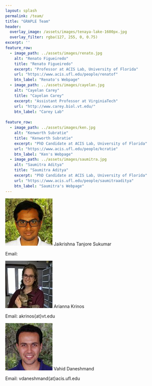 ```yaml
---
layout: splash
permalink: /team/
title: "GRAPLE Team"
header:
  overlay_image: /assets/images/tenaya-lake-1600px.jpg
  overlay_filter: rgba(127, 255, 0, 0.75)
excerpt: ''
feature_row:
  - image_path: ../assets/images/renato.jpg
    alt: "Renato Figueiredo"
    title: "Renato Figueiredo"
    excerpt: "Professor at ACIS Lab, University of Florida"
    url: "https://www.acis.ufl.edu/people/renatof"
    btn_label: "Renato's Webpage"
  - image_path: ../assets/images/cayelan.jpg
    alt: "Cayelan Carey"
    title: "Cayelan Carey"
    excerpt: "Assistant Professor at VirginiaTech"
    url: "http://www.carey.biol.vt.edu/"
    btn_label: "Carey Lab"

feature_row:
  - image_path: ../assets/images/ken.jpg
    alt: "Kenworth Subratie"
    title: "Kenworth Subratie"
    excerpt: "PhD Candidate at ACIS Lab, University of Florida"
    url: "https://www.acis.ufl.edu/people/kcratie"
    btn_label: "Ken's Webpage"
  - image_path: ../assets/images/saumitra.jpg
    alt: "Saumitra Aditya"
    title: "Saumitra Aditya"
    excerpt: "PhD Candidate at ACIS Lab, University of Florida"
    url: "https://www.acis.ufl.edu/people/saumitraaditya"
    btn_label: "Saumitra's Webpage"
---
```

![Jaikrishna](../assets/images/jaikrishna.jpg)
Jaikrishna Tanjore Sukumar

Email: 

![Arianna](../assets/images/arianna.jpg)
Arianna Krinos

Email: akrinos{at}vt.edu

![Vahid](../assets/images/vahid.jpg)
Vahid Daneshmand

Email: vdaneshmand{at}acis.ufl.edu
